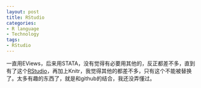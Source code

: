 ```yaml
---
layout: post
title: RStudio
categories:
- R language
- Technology
tags:
- RStudio
---
```


一直用EViews，后来用STATA，没有觉得有必要用其他的，反正都差不多，直到有了这个[RStudio](http://www.rstudio.org/)，再加上Knitr，我觉得其他的都差不多，只有这个不能被替换了。太多有趣的东西了，就是和github的结合，我还没弄懂过。


